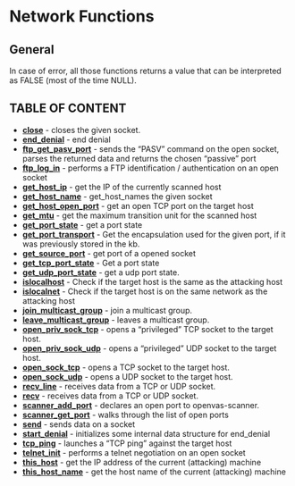 # Network Functions

## General

In case of error, all those functions returns a value that can be interpreted as FALSE (most of the time NULL).

## TABLE OF CONTENT

- **[close](close.md)** - closes the given socket.
- **[end_denial](end_denial.md)** - end denial
- **[ftp_get_pasv_port](ftp_get_pasv_port.md)** - sends the “PASV” command on the open socket, parses the returned data and returns the chosen “passive” port
- **[ftp_log_in](ftp_log_in.md)** - performs a FTP identification / authentication on an open socket
- **[get_host_ip](get_host_ip.md)** - get the IP of the currently scanned host
- **[get_host_name](get_host_name.md)** - get_host_names the given socket
- **[get_host_open_port](get_host_open_port.md)** - get an open TCP port on the target host
- **[get_mtu](get_mtu.md)** - get the maximum transition unit for the scanned host
- **[get_port_state](get_port_state.md)** - get a port state
- **[get_port_transport](get_port_transport.md)** - Get the encapsulation used for the given port, if it was previously stored in the kb.
- **[get_source_port](get_source_port.md)** - get port of a opened socket
- **[get_tcp_port_state](get_tcp_port_state.md)** - Get a port state
- **[get_udp_port_state](get_udp_port_state.md)** - get a udp port state.
- **[islocalhost](islocalhost.md)** - Check if the  target host is the same as the attacking host
- **[islocalnet](islocalnet.md)** - Check if the target host is on the same network as the attacking host
- **[join_multicast_group](join_multicast_group.md)** - join a multicast group.
- **[leave_multicast_group](leave_multicast_group.md)** - leaves a multicast group.
- **[open_priv_sock_tcp](open_priv_sock_tcp.md)** - opens a “privileged” TCP socket to the target host.
- **[open_priv_sock_udp](open_priv_sock_udp.md)** - opens a “privileged” UDP socket to the target host.
- **[open_sock_tcp](open_sock_tcp.md)** - opens a TCP socket to the target host.
- **[open_sock_udp](open_sock_udp.md)** - opens a UDP socket to the target host.
- **[recv_line](recv_line.md)** - receives data from a TCP or UDP socket.
- **[recv](recv.md)** - receives data from a TCP or UDP socket.
- **[scanner_add_port](scanner_add_port.md)** - declares an open port to openvas-scanner.
- **[scanner_get_port](scanner_get_port.md)** - walks through the list of open ports
- **[send](send.md)** - sends data on a socket
- **[start_denial](start_denial.md)** - initializes some internal data structure for end_denial
- **[tcp_ping](tcp_ping.md)** - launches a “TCP ping” against the target host
- **[telnet_init](telnet_init.md)** - performs a telnet negotiation on an open socket
- **[this_host](this_host.md)** - get the IP address of the current (attacking) machine
- **[this_host_name](this_host_name.md)** - get the host name of the current (attacking) machine
